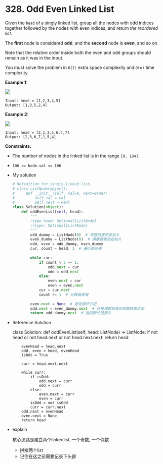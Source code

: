 # 328. Odd Even Linked List

Given the `head` of a singly linked list, group all the nodes with odd indices together followed by the nodes with even indices, and return *the reordered list*.

The **first** node is considered **odd**, and the **second** node is **even**, and so on.

Note that the relative order inside both the even and odd groups should remain as it was in the input.

You must solve the problem in `O(1)` extra space complexity and `O(n)` time complexity.

**Example 1:**

![](https://assets.leetcode.com/uploads/2021/03/10/oddeven-linked-list.jpg)

```
Input: head = [1,2,3,4,5]
Output: [1,3,5,2,4]

```

**Example 2:**

![](https://assets.leetcode.com/uploads/2021/03/10/oddeven2-linked-list.jpg)

```
Input: head = [2,1,3,5,6,4,7]
Output: [2,3,6,7,1,5,4]

```

**Constraints:**

- The number of nodes in the linked list is in the range `[0, 104]`.
- `106 <= Node.val <= 106`
- My solution
    
    ```python
    # Definition for singly-linked list.
    # class ListNode(object):
    #     def __init__(self, val=0, next=None):
    #         self.val = val
    #         self.next = next
    class Solution(object):
        def oddEvenList(self, head):
            """
            :type head: Optional[ListNode]
            :rtype: Optional[ListNode]
            """
            odd_dummy = ListNode(0)  # 奇数链表的虚拟头
            even_dummy = ListNode(0)  # 偶数链表的虚拟头
            odd, even = odd_dummy, even_dummy
            cur, count = head, 1  # 遍历原链表
            
            while cur:
                if count % 2 == 1:
                    odd.next = cur
                    odd = odd.next
                else:
                    even.next = cur
                    even = even.next
                cur = cur.next
                count += 1  # 计数器递增
            
            even.next = None  # 避免循环引用
            odd.next = even_dummy.next  # 连接偶数链表到奇数链表后面
            return odd_dummy.next  # 返回新的链表头
    ```
    
- Reference Solution
    
    class Solution:
    def oddEvenList(self, head: ListNode) -> ListNode:
    if not head or not head.next or not head.next.next:
    return head
    
    ```
        evenHead = head.next
        odd, even = head, evenHead
        isOdd = True
    
        curr = head.next.next
    
        while curr:
            if isOdd:
                odd.next = curr
                odd = curr
            else:
                even.next = curr
                even = curr
            isOdd = not isOdd
            curr = curr.next
        odd.next = evenHead
        even.next = None
        return head
    
    ```
    
- explain
    
    核心思路是建立两个linkedlist, 一个奇数, 一个偶数
    
    - 拼接两个list
    - 记住在这之前需要记录下头部